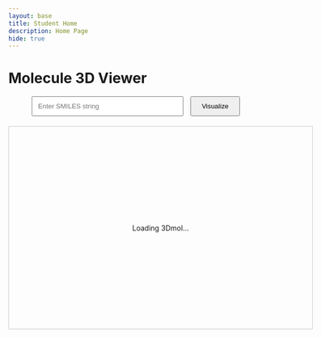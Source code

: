 ```yaml
---
layout: base
title: Student Home 
description: Home Page
hide: true
---
```


# Molecule 3D Viewer

<div style="text-align:center;">
    <input type="text" id="smilesInput" placeholder="Enter SMILES string" style="width: 300px; padding: 10px;">
    <button onclick="visualizeMolecule()" style="padding: 10px 20px; margin-left: 10px;">Visualize</button>
    <div id="viewer" style="width: 600px; height: 400px; border: 1px solid #ccc; margin-top: 20px; background-color: white; display: none;"></div>
    <div id="loadingIndicator" style="width: 600px; height: 400px; border: 1px solid #ccc; margin-top: 20px; display: flex; justify-content: center; align-items: center;">
        Loading 3Dmol... <div class="spinner"></div> 
    </div>
    <div id="errorFallback" style="width: 600px; height: 400px; border: 1px solid #ccc; margin-top: 20px; display: none; color: red;">
        Error loading 3Dmol. Please check your internet connection or try again later.
    </div>
</div>

<script src="https://3dmol.org/build/3Dmol.js"></script> 
<script>
    let viewer;
    let is3DmolLoaded = false;

    function visualizeMolecule() {
        const smiles = document.getElementById('smilesInput').value.trim();
        if (!smiles) {
            alert('Please enter a valid SMILES string.');
            return;
        }

        if (!is3DmolLoaded) {
            load3Dmol().then(() => {
                visualizeMolecule();
            }).catch(error => {
                console.error('Error loading 3Dmol:', error);
                document.getElementById('loadingIndicator').style.display = 'none';
                document.getElementById('errorFallback').style.display = 'block';
            });
            return;
        }

        if (viewer) {
            viewer.clear();

            const url = `https://3dmol.org/3Dmol/convert?smiles=${encodeURIComponent(smiles)}&format=mol`;

            $3Dmol.download(url, viewer, {}, function(m, error) {
                if (error) {
                    console.error('Error fetching or processing molecule data:', error);
                    alert('Error fetching or processing molecule data. Please check your SMILES string and try again. Details in console.');
                } else if (m) {
                    viewer.addModel(m, 'mol');
                    viewer.setStyle({}, { stick: {} });
                    viewer.zoomTo();
                    viewer.render();

                    document.getElementById('loadingIndicator').style.display = 'none';
                    document.getElementById('viewer').style.display = 'block';
                } else {
                    alert('Unexpected error occurred. Please check the console for details.');
                }
            });
        } else {
            alert('3Dmol viewer is not yet ready. Please try again in a few moments.');
        }
    }

    function load3Dmol() {
        return new Promise((resolve, reject) => {
            // Check if 3Dmol is already loaded (might be preloaded)
            if (typeof $3Dmol !== 'undefined') {
                is3DmolLoaded = true;
                const element = document.getElementById('viewer');
                viewer = $3Dmol.createViewer(element, { backgroundColor: 'white' });
                resolve();
                return; 
            }

            const script = document.createElement('script');
            script.src = 'https://3dmol.org/build/3Dmol.js';
            script.onload = () => {
                is3DmolLoaded = true;
                const element = document.getElementById('viewer');
                viewer = $3Dmol.createViewer(element, { backgroundColor: 'white' });
                resolve();
            };
            script.onerror = (error) => {
                reject(error); 
            };
            document.head.appendChild(script);
        });
    }
</script>

<style>
/* ... (spinner styles remain the same) */
</style>

<link rel="preload" href="https://3dmol.org/build/3Dmol.js" as="script">
